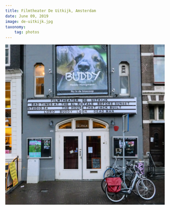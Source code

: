 ```yaml
---
title: Filmtheater De Uitkijk, Amsterdam
date: June 09, 2019
image: de-uitkijk.jpg
taxonomy:
    tag: photos
---
```


![image](/assets/images/de-uitkijk.jpg)
